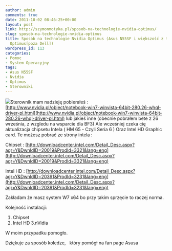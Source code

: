 ```yaml
---
author: admin
comments: true
date: 2011-10-02 08:46:25+00:00
layout: post
link: http://szymonmotyka.pl/sposob-na-technologie-nvidia-optimus/
slug: sposob-na-technologie-nvidia-optimus
title: Sposób na technologie Nvidia Optimus (Asus N55SF i większość z technologia
  Optimus[poza Dell])
wordpress_id: 113
categories:
- Pomoc
- System Operacyjny
tags:
- Asus N55SF
- Nvidia
- Optimus
- Sterowniki
---
```


[![](http://szymonmotyka.pl/wp-content/uploads/2011/10/NV_Optimus_3D1-300x131.jpg)](http://szymonmotyka.pl/wp-content/uploads/2011/10/NV_Optimus_3D1.jpg)Sterownik mam nadzieję pobierałeś :
[http://www.nvidia.pl/object/notebook-win7-winvista-64bit-280.26-whql-driver-pl.html](http://www.nvidia.pl/object/notebook-win7-winvista-64bit-280.26-whql-driver-pl.html)
lub jakieś inne (obecnie pobrałem bete z 26 września, z wzgledu na wsparcie dla BF3)
Ale wcześniej czeka cię aktualizacja chipsetu Intela ( HM 65 - Czyli Seria 6 ) Oraz Intel HD Graphic card.
Te możesz pobrać ze strony intela :

Chipset : [http://downloadcenter.intel.com/Detail_Desc.aspx?agr=Y&DwnldID=20019&ProdId=3321&lang=eng](http://downloadcenter.intel.com/Detail_Desc.aspx?agr=Y&DwnldID=20019&ProdId=3321&lang=eng)

Intel HD : [http://downloadcenter.intel.com/Detail_Desc.aspx?agr=Y&DwnldID=20391&ProdId=3231&lang=eng](http://downloadcenter.intel.com/Detail_Desc.aspx?agr=Y&DwnldID=20391&ProdId=3231&lang=eng)

Zakładam że masz system W7 x64 bo przy takim sprzęcie to raczej norma.

Kolejność instalacji:
1. Chipset
2. Intel HD
3.nVidia

W moim przypadku pomogło.

Dziękuje za sposób koledze,   który pomógł na fan page Asusa
